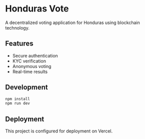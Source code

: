 # Honduras Vote

A decentralized voting application for Honduras using blockchain technology.

## Features

- Secure authentication
- KYC verification
- Anonymous voting
- Real-time results

## Development

```bash
npm install
npm run dev
```

## Deployment

This project is configured for deployment on Vercel.

<!-- Updated for Vercel deployment -->
